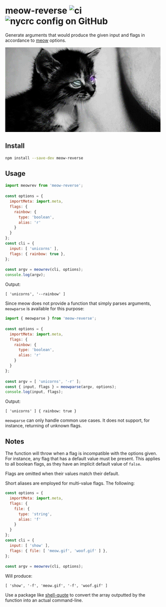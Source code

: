 # meow-reverse ![ci](https://img.shields.io/github/actions/workflow/status/chung-leong/meow-reverse/node.js.yml?branch=main&label=Node.js%20CI&logo=github) ![nycrc config on GitHub](https://img.shields.io/nycrc/chung-leong/meow-reverse)

Generate arguments that would produce the given input and flags in accordance to 
[meow](https://github.com/sindresorhus/meow#readme) options.

![](meowrev.gif)

## Install

```bash
npm install --save-dev meow-reverse
```

## Usage

```js
import meowrev from 'meow-reverse';

const options = {
  importMeta: import.meta,
  flags: {
    rainbow: {
      type: 'boolean',
      alias: 'r'
    }
  }
};
const cli = {
  input: [ 'unicorns' ],
  flags: { rainbow: true },
};

const argv = meowrev(cli, options);
console.log(argv);
```

Output:

```
[ 'unicorns', '--rainbow' ]
```

Since meow does not provide a function that simply parses arguments, `meowparse` is available 
for this purpose: 

```js
import { meowparse } from 'meow-reverse';

const options = {
  importMeta: import.meta,
  flags: {
    rainbow: {
      type: 'boolean',
      alias: 'r'
    }
  }
};

const argv = [ 'unicorns', '-r' ];
const { input, flags } = meowparse(argv, options);
console.log(input, flags);
```

Output:

```
[ 'unicorns' ] { rainbow: true }
```

`meowparse` can only handle common use cases. It does not support, for instance, returning of 
unknown flags.

## Notes

The function will throw when a flag is incompatible with the options given. For instance, any flag 
that has a default value must be present. This applies to all boolean flags, as they have an 
implicit default value of `false`.

Flags are omitted when their values match their default.

Short aliases are employed for multi-value flags. The following:

```js
const options = {
  importMeta: import.meta,
  flags: {
    file: {
      type: 'string',
      alias: 'f'
    }
  }
};
const cli = {
  input: [ 'show' ],
  flags: { file: [ 'meow.gif', 'woof.gif' ] },
};

const argv = meowrev(cli, options);
```

Will produce:

```
[ 'show', '-f', 'meow.gif', '-f', 'woof.gif' ]
```

Use a package like [shell-quote](https://github.com/ljharb/shell-quote#README) to convert the 
array outputted by the function into an actual command-line.
